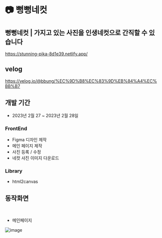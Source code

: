 # 📷 뻥뻥네컷

## 뻥뻥네컷 | 가지고 있는 사진을 인생네컷으로 간직할 수 있습니다

https://stunning-pika-8d1e39.netlify.app/

## velog

https://velog.io/@bbung/%EC%9D%B8%EC%83%9D%EB%84%A4%EC%BB%B7

## 개발 기간

-   2023년 2월 27 ~ 2023년 2월 28일

### FrontEnd

-   Figma 디자인 제작
-   메인 페이지 제작
-   사진 등록 / 수정
-   네컷 사진 이미지 다운로드

### Library

-   html2canvas

## 동작화면

</br>

-   메인페이지

![image](https://velog.velcdn.com/images/bbung/post/b38cfbcf-0461-444d-a8bc-4119f8a98477/image.png)
